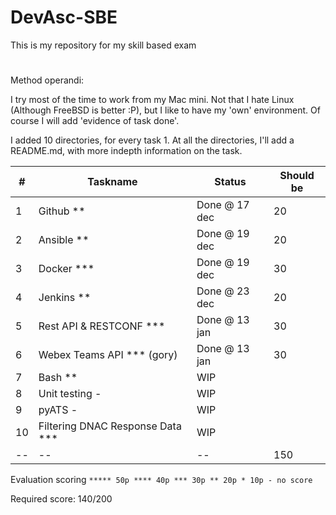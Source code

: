 # DevAsc-SBE
This is my repository for my skill based exam

# 

Method operandi:

I try most of the time to work from my Mac mini. Not that I hate Linux (Although FreeBSD is better :P), but I like to have my 'own' environment. Of course I will add 'evidence of task done'.

I added 10 directories, for every task 1. At all the directories, I'll add a README.md, with more indepth information on the task.



| #    | Taskname                         | Status        | Should be |
| ---- | -------------------------------- | ------------- | --------- |
| 1    | Github **                        | Done @ 17 dec | 20        |
| 2    | Ansible **                       | Done @ 19 dec | 20        |
| 3    | Docker ***                       | Done @ 19 dec | 30        |
| 4    | Jenkins **                       | Done @ 23 dec | 20        |
| 5    | Rest API & RESTCONF ***          | Done @ 13 jan | 30        |
| 6    | Webex Teams API *** (gory)       | Done @ 13 jan | 30        |
| 7    | Bash **                          | WIP           |           |
| 8    | Unit testing -                   | WIP           |           |
| 9    | pyATS -                          | WIP           |           |
| 10   | Filtering DNAC Response Data *** | WIP           |           |
| --   | --                               | --            | 150       |



Evaluation scoring `***** 50p **** 40p *** 30p ** 20p * 10p - no score`

Required score: 140/200
